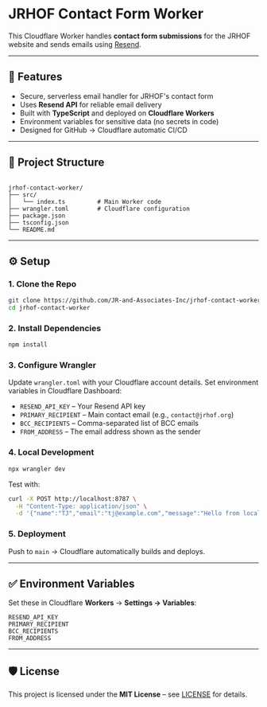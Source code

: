 # JRHOF Contact Form Worker

This Cloudflare Worker handles **contact form submissions** for the JRHOF website and sends emails using [Resend](https://resend.com/).

---

## 🚀 Features
- Secure, serverless email handler for JRHOF's contact form
- Uses **Resend API** for reliable email delivery
- Built with **TypeScript** and deployed on **Cloudflare Workers**
- Environment variables for sensitive data (no secrets in code)
- Designed for GitHub → Cloudflare automatic CI/CD

---

## 📂 Project Structure
```

jrhof-contact-worker/
├── src/
│   └── index.ts         # Main Worker code
├── wrangler.toml        # Cloudflare configuration
├── package.json
├── tsconfig.json
└── README.md

````

---

## ⚙️ Setup

### 1. Clone the Repo
```bash
git clone https://github.com/JR-and-Associates-Inc/jrhof-contact-worker.git
cd jrhof-contact-worker
````

### 2. Install Dependencies

```bash
npm install
```

### 3. Configure Wrangler

Update `wrangler.toml` with your Cloudflare account details.
Set environment variables in Cloudflare Dashboard:

* `RESEND_API_KEY` – Your Resend API key
* `PRIMARY_RECIPIENT` – Main contact email (e.g., `contact@jrhof.org`)
* `BCC_RECIPIENTS` – Comma-separated list of BCC emails
* `FROM_ADDRESS` – The email address shown as the sender

### 4. Local Development

```bash
npx wrangler dev
```

Test with:

```bash
curl -X POST http://localhost:8787 \
  -H "Content-Type: application/json" \
  -d '{"name":"TJ","email":"tj@example.com","message":"Hello from local!"}'
```

### 5. Deployment

Push to `main` → Cloudflare automatically builds and deploys.

---

## ✅ Environment Variables

Set these in Cloudflare **Workers** → **Settings → Variables**:

```
RESEND_API_KEY
PRIMARY_RECIPIENT
BCC_RECIPIENTS
FROM_ADDRESS
```

---

## 🛡 License

This project is licensed under the **MIT License** – see [LICENSE](./LICENSE) for details.
